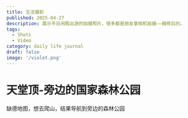 ```yaml
---
title: 生活摄影
published: 2025-04-27
description: 展示平日闲暇出游的拍摄照片，很多都是朋友拿相机拍摄——精修后的。
tags:
  - Shots
  - Video
category: daily life journal
draft: false
image: '/violet.png'
---
```


# 天堂顶-旁边的国家森林公园

缺德地图，想去爬山，结果导航到旁边的森林公园